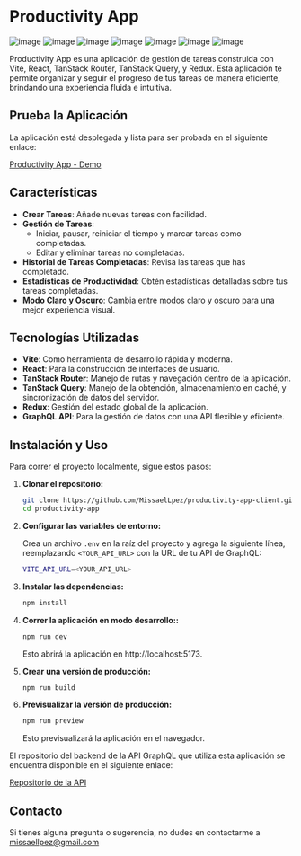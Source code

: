 # Productivity App

![image](https://img.shields.io/badge/TypeScript-007ACC?style=for-the-badge&logo=typescript&logoColor=white)
![image](https://img.shields.io/badge/Vite-B73BFE?style=for-the-badge&logo=vite&logoColor=FFD62E)
![image](https://img.shields.io/badge/React-20232A?style=for-the-badge&logo=react&logoColor=61DAFB)
![image](https://img.shields.io/badge/GraphQl-E10098?style=for-the-badge&logo=graphql&logoColor=white)
![image](https://img.shields.io/badge/Redux-593D88?style=for-the-badge&logo=redux&logoColor=white)
![image](https://img.shields.io/badge/React_Query-FF4154?style=for-the-badge&logo=ReactQuery&logoColor=white)
![image](https://img.shields.io/badge/React_Router-CA4245?style=for-the-badge&logo=react-router&logoColor=white)

Productivity App es una aplicación de gestión de tareas construida con Vite, React, TanStack Router, TanStack Query, y Redux. Esta aplicación te permite organizar y seguir el progreso de tus tareas de manera eficiente, brindando una experiencia fluida e intuitiva.

## Prueba la Aplicación

La aplicación está desplegada y lista para ser probada en el siguiente enlace:

[Productivity App - Demo](https://productivity-app-client.pages.dev/)

## Características

- **Crear Tareas**: Añade nuevas tareas con facilidad.
- **Gestión de Tareas**:
  - Iniciar, pausar, reiniciar el tiempo y marcar tareas como completadas.
  - Editar y eliminar tareas no completadas.
- **Historial de Tareas Completadas**: Revisa las tareas que has completado.
- **Estadísticas de Productividad**: Obtén estadísticas detalladas sobre tus tareas completadas.
- **Modo Claro y Oscuro**: Cambia entre modos claro y oscuro para una mejor experiencia visual.

## Tecnologías Utilizadas

- **Vite**: Como herramienta de desarrollo rápida y moderna.
- **React**: Para la construcción de interfaces de usuario.
- **TanStack Router**: Manejo de rutas y navegación dentro de la aplicación.
- **TanStack Query**: Manejo de la obtención, almacenamiento en caché, y sincronización de datos del servidor.
- **Redux**: Gestión del estado global de la aplicación.
- **GraphQL API**: Para la gestión de datos con una API flexible y eficiente.

## Instalación y Uso

Para correr el proyecto localmente, sigue estos pasos:

1. **Clonar el repositorio:**

   ```bash
   git clone https://github.com/MissaelLpez/productivity-app-client.git
   cd productivity-app
   ```

2. **Configurar las variables de entorno:**

   Crea un archivo `.env` en la raíz del proyecto y agrega la siguiente línea, reemplazando `<YOUR_API_URL>` con la URL de tu API de GraphQL:

   ```bash
   VITE_API_URL=<YOUR_API_URL>
   ```

3. **Instalar las dependencias:**

   ```bash
   npm install
   ```

4. **Correr la aplicación en modo desarrollo::**

   ```bash
   npm run dev
   ```

   Esto abrirá la aplicación en http://localhost:5173.

5. **Crear una versión de producción:**

   ```bash
   npm run build
   ```

6. **Previsualizar la versión de producción:**

   ```bash
   npm run preview
   ```

   Esto previsualizará la aplicación en el navegador.

El repositorio del backend de la API GraphQL que utiliza esta aplicación se encuentra disponible en el siguiente enlace:

[Repositorio de la API](https://github.com/MissaelLpez/productivity-app-api)

## Contacto

Si tienes alguna pregunta o sugerencia, no dudes en contactarme a missaellpez@gmail.com
